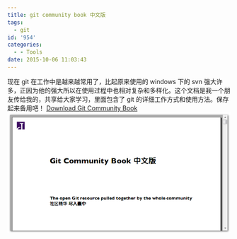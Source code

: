 ```yaml
---
title: git community book 中文版
tags:
  - git
id: '954'
categories:
  - - Tools
date: 2015-10-06 11:03:43
---
```


现在 git 在工作中是越来越常用了，比起原来使用的 windows 下的 svn 强大许多，正因为他的强大所以在使用过程中也相对复杂和多样化。这个文档是我一个朋友传给我的，共享给大家学习，里面包含了 git 的详细工作方式和使用方法。保存起来备用吧！ [Download Git Community Book](/images/2015/10/git.pdf) [![2015-10-06_110450](/images/2015/10/2015-10-06_110450.png)](/images/2015/10/2015-10-06_110450.png)